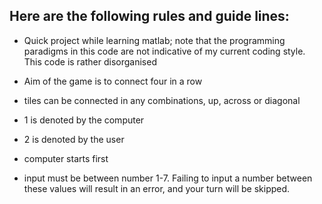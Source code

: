 
## Here are the following rules and guide lines: 
- Quick project while learning matlab; note that the programming paradigms in this code are not indicative of my current coding style. This code is rather disorganised

- Aim of the game is to connect four in a row

- tiles can be connected in any combinations, up, across or diagonal 

- 1 is denoted by the computer

- 2 is denoted by the user

- computer starts first

- input must be between number 1-7. Failing to input a number between these values will result in an error, and your turn will be skipped. 

